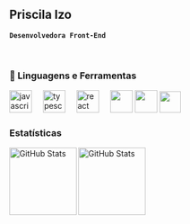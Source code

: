 ## Priscila Izo

**`Desenvolvedora Front-End`**

<br/>

### 🤖 Linguagens e Ferramentas
<div align="left">
  <img src="https://cdn.jsdelivr.net/gh/devicons/devicon/icons/javascript/javascript-original.svg" height="40" alt="javascript logo"  />
  <img width="12" />
  <img src="https://cdn.jsdelivr.net/gh/devicons/devicon/icons/typescript/typescript-original.svg" height="40" alt="typescript logo"  />
  <img width="12" />
  <img src="https://cdn.jsdelivr.net/gh/devicons/devicon/icons/react/react-original.svg" height="40" alt="react logo"  />
  <img width="12" />
  <img height="40em" src="https://cdn.jsdelivr.net/gh/devicons/devicon@latest/icons/html5/html5-original.svg"/>
  <img height="40em" src="https://cdn.jsdelivr.net/gh/devicons/devicon@latest/icons/css3/css3-original.svg" />
  <img height=38em" src="https://cdn.jsdelivr.net/gh/devicons/devicon@latest/icons/figma/figma-original.svg" />      
          
          
</div>

### Estatísticas

<p>
  <img 
    align="left" 
    alt="GitHub Stats" 
    height="120" 
    style="padding-right: 10px display: inline-block;" 
    src="https://github-readme-stats.vercel.app/api?username=priscilaizo&show_icons=true&theme=tokyonight&include_all_commits=true&locale=pt-br" 
  />

<img 
      align="left" 
      alt="GitHub Stats" 
      height="120" 
      style="display: inline-block;"
      src="https://github-readme-stats.vercel.app/api/top-langs/?username=priscilaizo&theme=tokyonight&layout=compact&custom_title=Tecnologias&langs_count=9" 
  />

</p>
